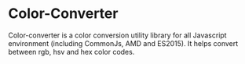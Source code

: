 # Color-Converter

Color-converter is a color conversion utility library for all Javascript environment (including CommonJs, AMD and ES2015). It helps convert between rgb, hsv and hex color codes.